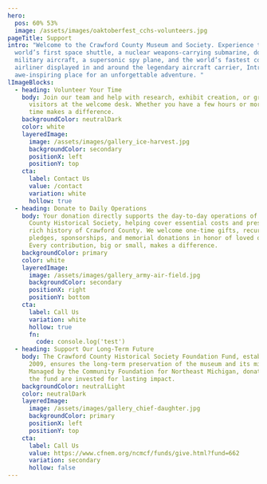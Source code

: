 ```yaml
---
hero:
  pos: 60% 53%
  image: /assets/images/oaktoberfest_cchs-volunteers.jpg
pageTitle: Support
intro: "Welcome to the Crawford County Museum and Society. Experience the
  world’s first space shuttle, a nuclear weapons-carrying submarine, dozens of
  military aircraft, a supersonic spy plane, and the world’s fastest commercial
  airliner displayed in and around the legendary aircraft carrier, Intrepid—an
  awe-inspiring place for an unforgettable adventure. "
lImageBlocks:
  - heading: Volunteer Your Time
    body: Join our team and help with research, exhibit creation, or greeting
      visitors at the welcome desk. Whether you have a few hours or more, your
      time makes a difference.
    backgroundColor: neutralDark
    color: white
    layeredImage:
      image: /assets/images/gallery_ice-harvest.jpg
      backgroundColor: secondary
      positionX: left
      positionY: top
    cta:
      label: Contact Us
      value: /contact
      variation: white
      hollow: true
  - heading: Donate to Daily Operations
    body: Your donation directly supports the day-to-day operations of the Crawford
      County Historical Society, helping cover essential costs and preserve the
      rich history of Crawford County. We welcome one-time gifts, recurring
      pledges, sponsorships, and memorial donations in honor of loved ones.
      Every contribution, big or small, makes a difference.
    backgroundColor: primary
    color: white
    layeredImage:
      image: /assets/images/gallery_army-air-field.jpg
      backgroundColor: secondary
      positionX: right
      positionY: bottom
    cta:
      label: Call Us
      variation: white
      hollow: true
      fn:
        code: console.log('test')
  - heading: Support Our Long-Term Future
    body: The Crawford County Historical Society Foundation Fund, established in
      2009, ensures the long-term preservation of the museum and its mission.
      Managed by the Community Foundation for Northeast Michigan, donations to
      the fund are invested for lasting impact.
    backgroundColor: neutralLight
    color: neutralDark
    layeredImage:
      image: /assets/images/gallery_chief-daughter.jpg
      backgroundColor: primary
      positionX: left
      positionY: top
    cta:
      label: Call Us
      value: https://www.cfnem.org/ncmcf/funds/give.html?fund=662
      variation: secondary
      hollow: false
---
```

